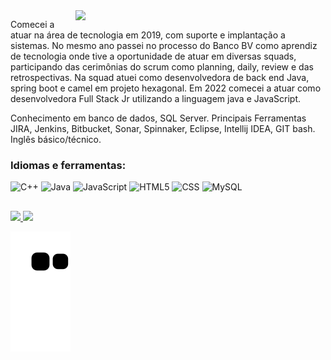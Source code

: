 <img src="https://raw.githubusercontent.com/MicaelliMedeiros/micaellimedeiros/master/image/computer-illustration.png" min-width="400px" max-width="400px" width="400px" align="right">

<p align="left"> 
 Comecei a atuar na área de tecnologia em 2019, com suporte e implantação a sistemas. No mesmo ano passei no processo do Banco BV como aprendiz de tecnologia onde tive a oportunidade de atuar em diversas squads, participando das cerimônias do scrum como planning, daily, review e das retrospectivas. Na squad atuei como desenvolvedora de back end Java, spring boot e camel em projeto hexagonal. 
Em 2022 comecei a atuar como desenvolvedora Full Stack Jr utilizando a linguagem java e JavaScript. 

Conhecimento em banco de dados, SQL Server. 
Principais Ferramentas JIRA, Jenkins, Bitbucket, Sonar, Spinnaker, Eclipse, Intellij IDEA, GIT bash. Inglês básico/técnico.
</p>

<p align="left">
 


<h3 align="left">Idiomas e ferramentas:</h3>

![C++](https://img.shields.io/badge/-C++-333333?style=flat&logo=C%2B%2B&logoColor=00599C)
![Java](https://img.shields.io/badge/-Java-333333?style=flat&logo=Java&logoColor=007396)
![JavaScript](https://img.shields.io/badge/-JavaScript-333333?style=flat&logo=javascript)
![HTML5](https://img.shields.io/badge/-HTML5-333333?style=flat&logo=HTML5)
![CSS](https://img.shields.io/badge/-CSS-333333?style=flat&logo=CSS3&logoColor=1572B6)
![MySQL](https://img.shields.io/badge/-MySQL-333333?style=flat&logo=mysql)


##
<div>

 
<a href="https://github.com/Anacarolineoliveira">
<img height="160em" src="https://github-readme-stats.vercel.app/api?username=timidate&show_icons=true&theme=radical&include_all_commits=true&count_private=true"/>
<img height="160em" src="https://github-readme-stats.vercel.app/api/top-langs/?username=timidate&layout=compact&langs_count=7&theme=radical"/>


![Snake animation](https://github.com/DanielsOfficial0102/DanielsOfficial0102/blob/output/github-contribution-grid-snake.svg)





</div>
